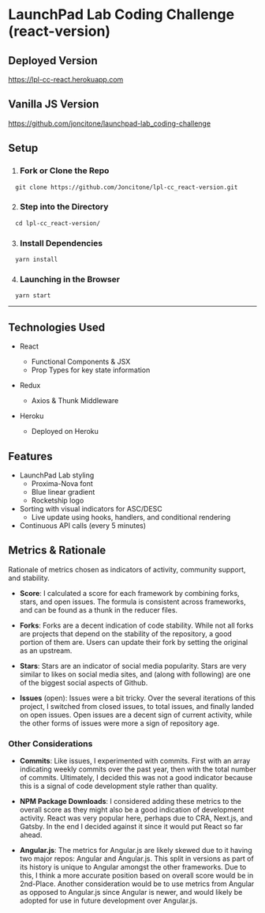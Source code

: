 # LaunchPad Lab Coding Challenge (react-version)

## Deployed Version

https://lpl-cc-react.herokuapp.com

## Vanilla JS Version

https://github.com/joncitone/launchpad-lab_coding-challenge

## Setup

1. ### Fork or Clone the Repo

```
  git clone https://github.com/Joncitone/lpl-cc_react-version.git
```

2. ### Step into the Directory

```
  cd lpl-cc_react-version/
```

3. ### Install Dependencies

```
  yarn install
```

4. ### Launching in the Browser

```
  yarn start
```

---

## Technologies Used

- React

  - Functional Components & JSX
  - Prop Types for key state information

- Redux

  - Axios & Thunk Middleware

- Heroku
  - Deployed on Heroku

## Features

- LaunchPad Lab styling
  - Proxima-Nova font
  - Blue linear gradient
  - Rocketship logo
- Sorting with visual indicators for ASC/DESC
  - Live update using hooks, handlers, and conditional rendering
- Continuous API calls (every 5 minutes)

## Metrics & Rationale

Rationale of metrics chosen as indicators of activity, community support, and stability.

- **Score**: I calculated a score for each framework by combining forks, stars, and open issues.
  The formula is consistent across frameworks, and can be found as a thunk in the reducer files.

- **Forks**: Forks are a decent indication of code stability. While not all forks are projects that depend on the stability of the repository, a good portion of them are. Users can update their fork by setting the original as an upstream.

- **Stars**: Stars are an indicator of social media popularity. Stars are very similar to likes on social media sites, and (along with following) are one of the biggest social aspects of Github.

- **Issues** (open): Issues were a bit tricky. Over the several iterations of this project, I switched from closed issues, to total issues, and finally landed on open issues. Open issues are a decent sign of current activity, while the other forms of issues were more a sign of repository age.

### Other Considerations

- **Commits**: Like issues, I experimented with commits. First with an array indicating weekly commits over the past year, then with the total number of commits. Ultimately, I decided this was not a good indicator because this is a signal of code development style rather than quality.

- **NPM Package Downloads**: I considered adding these metrics to the overall score as they might also be a good indication of development activity. React was very popular here, perhaps due to CRA, Next.js, and Gatsby. In the end I decided against it since it would put React so far ahead.

- **Angular.js**: The metrics for Angular.js are likely skewed due to it having two major repos: Angular and Angular.js. This split in versions as part of its history is unique to Angular amongst the other frameworks. Due to this, I think a more accurate position based on overall score would be in 2nd-Place. Another consideration would be to use metrics from Angular as opposed to Angular.js since Angular is newer, and would likely be adopted for use in future development over Angular.js.
